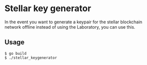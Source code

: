 # Stellar key generator

In the event you want to generate a keypair for the stellar blockchain network offline instead of using the Laboratory, you can use this.


## Usage

```
$ go build
$ ./stellar_keygenerator
```
